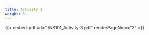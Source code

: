 ```yaml
---
title: Activity 3
weight: 3
---
```



{{< embed-pdf url="./NS101_Activity-3.pdf" renderPageNum="2" >}}
